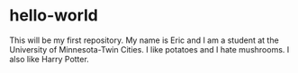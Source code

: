 # hello-world
This will be my first repository. My name is Eric and I am a student at the University of Minnesota-Twin Cities. 
I like potatoes and I hate mushrooms. I also like Harry Potter.
